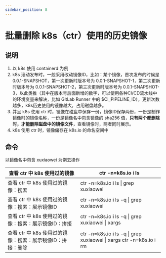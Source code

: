 ```yaml
---
sidebar_position: 8
---
```


# 批量删除 k8s（ctr）使用的历史镜像

## 说明

1. 以 k8s 使用 containerd 为例
2. k8s 滚动发布时，一般采用改动镜像ID，比如：某个镜像，首次发布的时候是 0.0.1-SNAPSHOT，第一次更新时版本号为
   0.0.1-SNAPSHOT-1，第二次更新时版本号为 0.0.1-SNAPSHOT-2，第三次更新时版本号为
   0.0.1-SNAPSHOT-3，以此类推（其中在版本号后面新增的数字，可以使用各种CI/CD流水线中的环境变量来解决，比如 GitLab Runner 中的
   $CI_PIPELINE_ID），更新次数越多，k8s历史使用的镜像越大，占用磁盘越多。
3. 并且 k8s 使用 ctr 时，镜像在磁盘中保存一份，镜像ID保存两份，一份是制作镜像时的镜像名称，一份是镜像名中包含镜像的 sha256
   值，**只有两个都删除时，才能删除磁盘中的镜像文件**，查看镜像时，两者同时展示。
4. k8s 使用 ctr 时，镜像储存在 k8s.io 的命名空间中

## 命令

以镜像名中包含 xuxiaowei 为例去操作

| 查看 ctr 中 k8s 使用过的镜像                 | ctr -n=k8s.io i ls                                                          |
|-------------------------------------|-----------------------------------------------------------------------------|
| 查看 ctr 中 k8s 使用过的镜像：搜索              | ctr -n=k8s.io i ls &#124; grep xuxiaowei                                    |
| 查看 ctr 中 k8s 使用过的镜像：搜索：展示镜像ID       | ctr -n=k8s.io i ls -q &#124; grep xuxiaowei                                 |
| 查看 ctr 中 k8s 使用过的镜像：搜索：展示镜像ID：拼接    | ctr -n=k8s.io i ls -q &#124; grep xuxiaowei &#124; xargs                    |
| 查看 ctr 中 k8s 使用过的镜像：搜索：展示镜像ID：拼接：删除 | ctr -n=k8s.io i ls -q &#124; grep xuxiaowei &#124; xargs ctr -n=k8s.io i rm |
